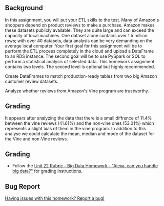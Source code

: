 ## Background

In this assignment, you will put your ETL skills to the test. Many of Amazon's shoppers depend on product reviews to make a purchase. Amazon makes these datasets publicly available. They are quite large and can exceed the capacity of local machines. One dataset alone contains over 1.5 million rows; with over 40 datasets, data analysis can be very demanding on the average local computer. Your first goal for this assignment will be to perform the ETL process completely in the cloud and upload a DataFrame to an RDS instance. The second goal will be to use PySpark or SQL to perform a statistical analysis of selected data.
This homework assignment contains two levels. The second level is optional but highly recommended.


Create DataFrames to match production-ready tables from two big Amazon customer review datasets.


Analyze whether reviews from Amazon's Vine program are trustworthy.

## Grading
It appears after analyzing the data that there is a small diffrence of 11.4% between the vine reviews (41.61%) and the non-vine ones (53.01%) which represents a slight bias of them in the vine program.
In addition to this analyse we could calculate the mean, median and mode of the dataset for the Vine and non-Vine reviews.

## Grading

* Follow the [Unit 22 Rubric - Big Data Homework - "Alexa, can you handle big data?"](https://docs.google.com/document/d/1H-TBgBUz1jVGG1zvo046GraApmbepVZgYionh-4mNas/edit?usp=sharing) for grading instructions.

## Bug Report

[Having issues with this homework? Report a bug!](https://bit.ly/2RLCefU)
